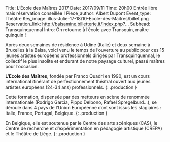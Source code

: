 Title: L’École des Maîtres 2017
Date: 2017/09/11
Time: 20h00 Entrée libre mais réservation conseillée !
Piece_author: Albert Dupont
Event_type: Théâtre
Key_image: illus-Julie-17-18/10-Ecole-des-Maitres/billet.png
Reservation_link: http://balsamine.billetterie.it/index.php?...
Subhead: Transquinquennal
Intro: On retourne à l’école avec Transquin, maître quinquin !


Après deux semaines de résidence à Udine (Italie) et deux semaine à Bruxelles à  la Balsa, voici venu le temps de l’ouverture au public pour ces 15 jeunes artistes européens professionnels dirigés par Transquinquennal, le collectif le plus insolite et endurant de notre paysage culturel, passé maîtres pour l’occasion.

**L’Ecole des Maîtres**, fondée par Franco Quadri en 1990, est un cours international itinérant de perfectionnement théâtral ouvert aux jeunes artistes européens (24-34 ans) professionnels.
{: .production }

Cette formation, dispensée par des metteurs en scène de renommée internationale (Rodrigo Garcia, Pippo Delbono, Rafael Spregelburd…), se déroule dans 4 pays de l’Union Européenne dont sont issus les stagiaires : Italie, France, Portugal, Belgique.
{: .production }

En Belgique, elle est soutenue par le Centre des arts scéniques (CAS), le Centre de recherche et d’expérimentation en pédagogie artistique (CREPA) et le Théâtre de Liège.
{: .production }
